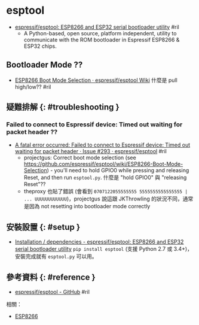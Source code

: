 # esptool

  - [espressif/esptool: ESP8266 and ESP32 serial bootloader utility](https://github.com/espressif/esptool) #ril
      - A Python-based, open source, platform independent, utility to communicate with the ROM bootloader in Espressif ESP8266 & ESP32 chips.

## Bootloader Mode ??

  - [ESP8266 Boot Mode Selection · espressif/esptool Wiki](https://github.com/espressif/esptool/wiki/ESP8266-Boot-Mode-Selection) 什麼是 pull high/low?? #ril

## 疑難排解 {: #troubleshooting }

### Failed to connect to Espressif device: Timed out waiting for packet header ??

  - [A fatal error occurred: Failed to connect to Espressif device: Timed out waiting for packet header · Issue \#293 · espressif/esptool](https://github.com/espressif/esptool/issues/293) #ril
      - projectgus: Correct boot mode selection (see https://github.com/espressif/esptool/wiki/ESP8266-Boot-Mode-Selection) - you'll need to hold GPIO0 while pressing and releasing Reset, and then run `esptool.py`. 什麼是 "hold GPIO0" 與 "releasing Reset"??
      - theproxy 也貼了錯誤 (會看到 `0707122055555555 5555555555555555 | ... UUUUUUUUUUUU`)，projectgus 說這跟 JKThrowling 的狀況不同，通常是因為 not resetting into bootloader mode correctly

## 安裝設置 {: #setup }

  - [Installation / dependencies - espressif/esptool: ESP8266 and ESP32 serial bootloader utility](https://github.com/espressif/esptool#user-content-installation--dependencies) `pip install esptool` (支援 Python 2.7 或 3.4+)，安裝完成就有 `esptool.py` 可以用。

## 參考資料 {: #reference }

  - [espressif/esptool - GitHub](https://github.com/espressif/esptool) #ril

相關：

  - [ESP8266](esp8266.md)
